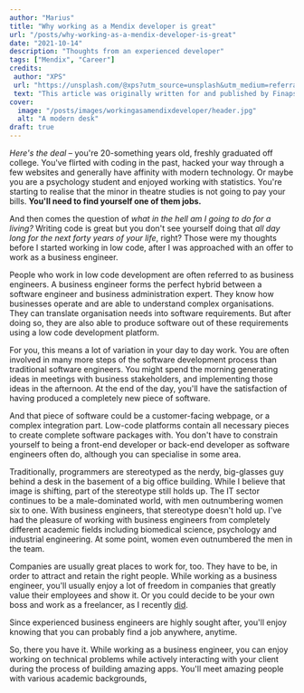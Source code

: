 ```yaml
---
author: "Marius"
title: "Why working as a Mendix developer is great"
url: "/posts/why-working-as-a-mendix-developer-is-great"
date: "2021-10-14"
description: "Thoughts from an experienced developer"
tags: ["Mendix", "Career"]
credits: 
 author: "XPS"
 url: "https://unsplash.com/@xps?utm_source=unsplash&utm_medium=referral&utm_content=creditCopyText"
 text: "This article was originally written for and published by Finaps, but edited and published here with their permission. &#13;&#10; Hero image by"
cover:
  image: "/posts/images/workingasamendixdeveloper/header.jpg"
  alt: "A modern desk"
draft: true
---
```


*Here's the deal* – you're 20-something years old, freshly graduated off college. You've flirted with coding in the past, hacked your way through a few websites and generally have affinity with modern technology. Or maybe you are a psychology student and enjoyed working with statistics. You're starting to realise that the minor in theatre studies is not going to pay your bills. **You'll need to find yourself one of them jobs.**

And then comes the question of *what in the hell am I going to do for a living?* Writing code is great but you don't see yourself doing that *all day long for the next forty years of your life*, right? Those were my thoughts before I started working in low code, after I was approached with an offer to work as a business engineer.

People who work in low code development are often referred to as business engineers. A business engineer forms the perfect hybrid between a software engineer and business administration expert. They know how businesses operate and are able to understand complex organisations. They can translate organisation needs into software requirements. But after doing so, they are also able to produce software out of these requirements using a low code development platform. 

For you, this means a lot of variation in your day to day work. You are often involved in many more steps of the software development process than traditional software engineers. You might spend the morning generating ideas in meetings with business stakeholders, and implementing those ideas in the afternoon. At the end of the day, you'll have the satisfaction of having produced a completely new piece of software.

And that piece of software could be a customer-facing webpage, or a complex integration part. Low-code platforms contain all necessary pieces to create complete software packages with. You don't have to constrain yourself to being a front-end developer or back-end developer as software engineers often do, although you can specialise in some area.

Traditionally, programmers are stereotyped as the nerdy, big-glasses guy behind a desk in the basement of a big office building. While I believe that image is shifting, part of the stereotype still holds up. The IT sector continues to be a male-dominated world, with men outnumbering women six to one. With business engineers, that stereotype doesn't hold up. I've had the pleasure of working with business engineers from completely different academic fields including biomedical science, psychology and industrial engineering. At some point, women even outnumbered the men in the team. 

Companies are usually great places to work for, too. They have to be, in order to attract and retain the right people. While working as a business engineer, you'll usually enjoy a lot of freedom in companies that greatly value their employees and show it. Or you could decide to be your own boss and work as a freelancer, as I recently [did](https://www.linkedin.com/feed/update/urn%3Ali%3Aactivity%3A6851808905958346752?lipi=urn%3Ali%3Apage%3Ad_flagship3_profile_view_base%3BwtjbeyO4ROecTjEpolP23g%3D%3D).

Since experienced business engineers are highly sought after, you'll enjoy knowing that you can probably find a job anywhere, anytime. 

So, there you have it. While working as a business engineer, you can enjoy working on technical problems while actively interacting with your client during the process of building amazing apps. You'll meet amazing people with various academic backgrounds, 